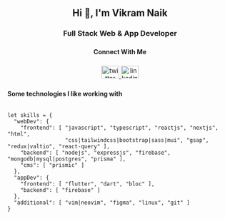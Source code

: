 <h2 align="center">Hi 👋, I'm Vikram Naik</h2>

###

<h3 align="center">Full Stack Web & App Developer</h3>

###

<p align="left"></p>

###

<h4 align="center">Connect With Me</h4>

###

<div align="center">
  <a href="https://twitter.com/Vikram_Naik_" target="_blank">
    <img src="https://raw.githubusercontent.com/maurodesouza/profile-readme-generator/master/src/assets/icons/social/twitter/default.svg" width="40" height="28" alt="twitter logo"  />
  </a>
  <a href="https://linkedin.com/in/vikram-naik-36582a29a/" target="_blank">
    <img src="https://raw.githubusercontent.com/maurodesouza/profile-readme-generator/master/src/assets/icons/social/linkedin/default.svg" width="40" height="28" alt="linkedin logo"  />
  </a>
</div>

###

<p align="left"></p>

<h4 align="left">Some technologies I like working with</h4>

```

let skills = {
  "webDev": {
    "frontend": [ "javascript", "typescript", "reactjs", "nextjs", "html",
                  "css|tailwindcss|bootstrap|sass|mui", "gsap", "redux|valtio", "react-query" ],
    "backend": [ "nodejs", "expressjs", "firebase", "mongodb|mysql|postgres", "prisma" ],
    "cms": [ "prismic" ]
  },
  "appDev": {
    "frontend": [ "flutter", "dart", "bloc" ],
    "backend": [ "firebase" ]
  },
  "additional": [ "vim|neovim", "figma", "linux", "git" ]
}

```

###
